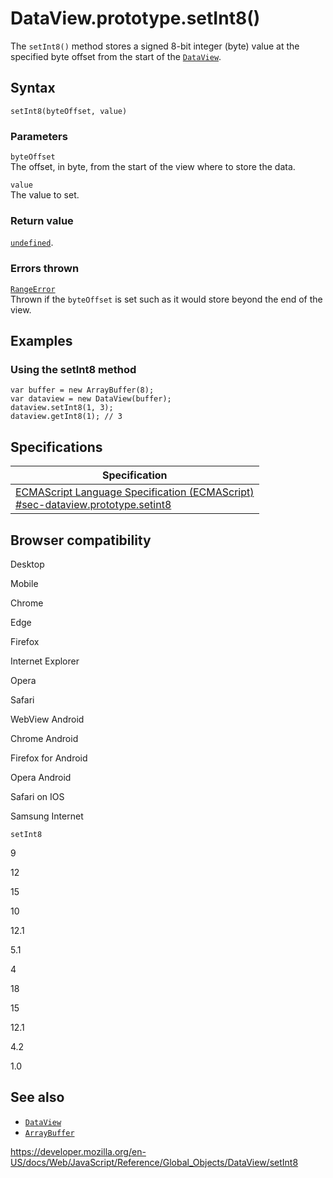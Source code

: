 DataView.prototype.setInt8()
============================

The `setInt8()` method stores a signed 8-bit integer (byte) value at the specified byte offset from the start of the [`DataView`](../dataview).

Syntax
------

    setInt8(byteOffset, value)

### Parameters

`byteOffset`  
The offset, in byte, from the start of the view where to store the data.

`value`  
The value to set.

### Return value

[`undefined`](../undefined).

### Errors thrown

[`RangeError`](../rangeerror)  
Thrown if the `byteOffset` is set such as it would store beyond the end of the view.

Examples
--------

### Using the setInt8 method

    var buffer = new ArrayBuffer(8);
    var dataview = new DataView(buffer);
    dataview.setInt8(1, 3);
    dataview.getInt8(1); // 3

Specifications
--------------

<table><thead><tr class="header"><th>Specification</th></tr></thead><tbody><tr class="odd"><td><a href="https://tc39.es/ecma262/#sec-dataview.prototype.setint8">ECMAScript Language Specification (ECMAScript)<br />
<span class="small">#sec-dataview.prototype.setint8</span></a></td></tr></tbody></table>

Browser compatibility
---------------------

Desktop

Mobile

Chrome

Edge

Firefox

Internet Explorer

Opera

Safari

WebView Android

Chrome Android

Firefox for Android

Opera Android

Safari on IOS

Samsung Internet

`setInt8`

9

12

15

10

12.1

5.1

4

18

15

12.1

4.2

1.0

See also
--------

-   [`DataView`](../dataview)
-   [`ArrayBuffer`](../arraybuffer)

<a href="https://developer.mozilla.org/en-US/docs/Web/JavaScript/Reference/Global_Objects/DataView/setInt8" class="_attribution-link">https://developer.mozilla.org/en-US/docs/Web/JavaScript/Reference/Global_Objects/DataView/setInt8</a>
